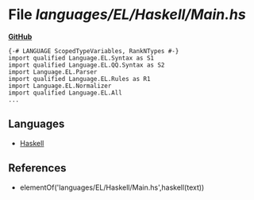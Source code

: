 # File _languages/EL/Haskell/Main.hs_
**[GitHub](https://github.com/softlang/yas/blob/master/languages/EL/Haskell/Main.hs)**
```
{-# LANGUAGE ScopedTypeVariables, RankNTypes #-}
import qualified Language.EL.Syntax as S1
import qualified Language.EL.QQ.Syntax as S2
import Language.EL.Parser
import qualified Language.EL.Rules as R1
import Language.EL.Normalizer
import qualified Language.EL.All
...
```

## Languages
* [Haskell](../languages/Haskell.md)

## References
* elementOf('languages/EL/Haskell/Main.hs',haskell(text))
